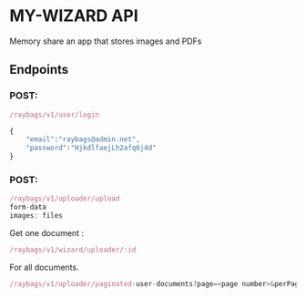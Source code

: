 # MY-WIZARD API

Memory share an app that stores images and PDFs

## Endpoints

### POST:
```javascript
/raybags/v1/user/login

{
    "email":"raybags@admin.net",
    "password":"HjkdlfaejLh2afq6j4d"
}
```

### POST:
```javascript
/raybags/v1/uploader/upload
form-data
images: files
```

 Get one document :
```javascript
/raybags/v1/wizard/uploader/:id
```

For all documents.

```javascript
/raybags/v1/uploader/paginated-user-documents?page=<page number>&perPage=10
```
